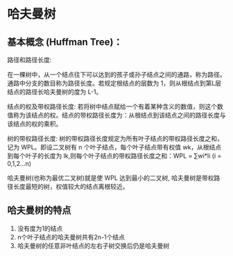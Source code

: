 # 哈夫曼树
## 基本概念 (Huffman Tree)：
路径和路径长度:

在一棵树中，从一个结点往下可以达到的孩子或孙子结点之间的通路，称为路径。通路中分支的数目称为路径长度。若规定根结点的层数为 1，则从根结点到第L层结点的路径长哈夫曼树的度为 L-1。

结点的权及带权路径长度:
若将树中结点赋给一个有着某种含义的数值，则这个数值称为该结点的权。结点的带权路径长度为：从根结点到该结点之间的路径长度与该结点的权的乘积。

树的带权路径长度:
树的带权路径长度规定为所有叶子结点的带权路径长度之和，记为 WPL。即设二叉树有 n 个叶子结点，每个叶子结点带有权值 wk，从根结点到每个叶子的长度为 lk,则每个叶子结点的带权路径长度之和：WPL = ∑wi*li (i = 0,1,2...n)

哈夫曼树(也称为最优二叉树)就是使 WPL 达到最小的二叉树, 哈夫曼树是带权路径长度最短的树，权值较大的结点离根较近。

## 哈夫曼树的特点
1. 没有度为1的结点
2. n个叶子结点的哈夫曼树共有2n-1个结点
3. 哈夫曼树的任意非叶结点的左右子树交换后仍是哈夫曼树

